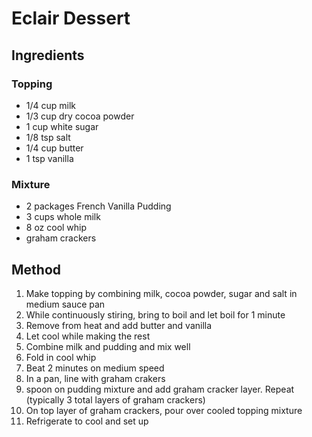 # Eclair Dessert
## Ingredients
### Topping
- 1/4 cup milk
- 1/3 cup dry cocoa powder
- 1 cup white sugar
- 1/8 tsp salt
- 1/4 cup butter
- 1 tsp vanilla
### Mixture
- 2 packages French Vanilla Pudding
- 3 cups whole milk
- 8 oz cool whip
- graham crackers

## Method
1. Make topping by combining milk, cocoa powder, sugar and salt in medium sauce pan
2. While continuously stiring, bring to boil and let boil for 1 minute
3. Remove from heat and add butter and vanilla
4. Let cool while making the rest
5. Combine milk and pudding and mix well
6. Fold in cool whip
7. Beat 2 minutes on medium speed
8. In a pan, line with graham crakers
9. spoon on pudding mixture and add graham cracker layer. Repeat (typically 3 total layers of graham crackers)
10. On top layer of graham crackers, pour over cooled topping mixture
11. Refrigerate to cool and set up